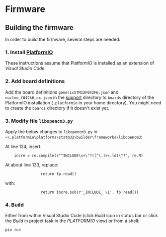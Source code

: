 # Firmware

## Building the firmware

In order to build the firmware, several steps are needed:

### 1. Install [PlatformIO](https://platformio.org/platformio-ide)

These instructions assume that PlatformIO is installed as an extension of *Visual Studio Code*.

### 2. Add board definitions

Add the board definitions `genericSTM32F042F6.json` and `nucleo_f042k6_ex.json` in the [support](../support) directory to `boards` directory of the PlatformIO installation (`.platformio` in your home directory). You might need to create the `boards` directory if it doesn't exist yet.

### 3. Modify file `libopencm3.py`

Apply the below changes to `libopencm3.py` in `~\.platformio\platforms\ststm32\builder\frameworks\libopencm3`:

At line 124, insert:

```
    incre = re.compile(r"^INCLUDE\s+\"?([^\.]+\.ld)\"?", re.M)
```

At about line 133, replace:

```
                return fp.read()
```
with:
```
                return incre.sub(r'_INCLUDE_ \1', fp.read())
```

### 4. Build

Either from within Visual Studio Code (click *Build* icon in status bar or click the *Build* in project task in the *PLATFORMIO* view) or from a shell:
```
pio run
```
